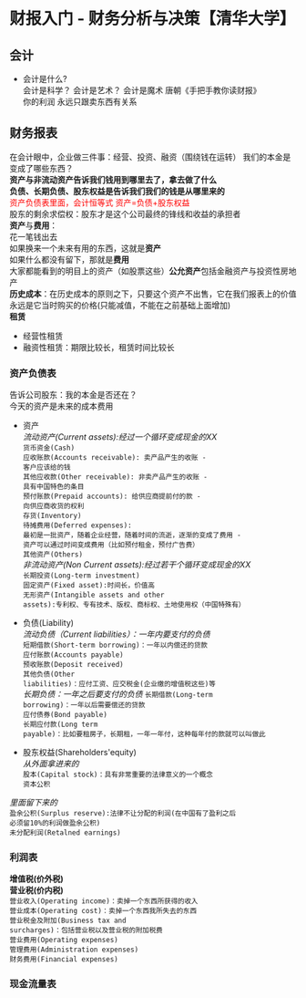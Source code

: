 # 财报入门 - 财务分析与决策【清华大学】

## 会计
* 会计是什么?  
会计是科学？ 会计是艺术？ 会计是魔术  唐朝《手把手教你读财报》  
你的利润 永远只跟卖东西有关系  

## 财务报表  
在会计眼中，企业做三件事：经营、投资、融资（围绕钱在运转）
我们的本金是变成了哪些东西？  
**资产与非流动资产告诉我们钱用到哪里去了，拿去做了什么**  
**负债、长期负债、股东权益是告诉我们我们的钱是从哪里来的**  
<font color=red>资产负债表里面，会计恒等式  资产=负债+股东权益</font>  
<font>股东的剩余求偿权：股东才是这个公司最终的锋线和收益的承担者</font>  
**资产**与**费用**：  
花一笔钱出去  
如果换来一个未来有用的东西，这就是**资产**  
如果什么都没有留下，那就是**费用**  
大家都能看到的明目上的资产（如股票这些）**公允资产**包括金融资产与投资性房地产    
**历史成本**：在历史成本的原则之下，只要这个资产不出售，它在我们报表上的价值永远是它当时购买的价格(只能减值，不能在之前基础上面增加)      
**租赁**  
* 经营性租赁  
* 融资性租赁：期限比较长，租赁时间比较长
### 资产负债表  
告诉公司股东：我的本金是否还在？  
今天的资产是未来的成本费用  
* 资产  
*流动资产(Current assets):经过一个循环变成现金的XX*    
<code>货币资金(Cash)</code>  
<code>应收账款(Accounts receivable): 卖产品产生的收账 - 客户应该给的钱</code>  
<code>其他应收款(Other receivable): 非卖产品产生的收账 - 具有中国特色的条目</code>   
<code>预付账款(Prepaid accounts): 给供应商提前付的款 - 向供应商收货的权利</code>  
<code>存货(Inventory)</code>  
<code>待摊费用(Deferred expenses): 最初是一批资产，随着企业经营，随着时间的流逝，逐渐的变成了费用 - 资产可以通过时间变成费用（比如预付租金，预付广告费）</code>  
<code>其他资产(Others)</code>  
*非流动资产(Non Current assets):经过若干个循环变成现金的XX*  
<code>长期投资(Long-term investment)</code>  
<code>固定资产(Fixed asset):时间长，价值高</code>  
<code>无形资产(Intangible assets and other assets):专利权、专有技术、版权、商标权、土地使用权（中国特殊有）</code>   

* 负债(Liability)  
*流动负债（Current liabilities）：一年内要支付的负债*  
<code>短期借款(Short-term borrowing)：一年以内偿还的贷款</code>  
<code>应付账款(Accounts payable)</code>  
<code>预收账款(Deposit received)</code>  
<code>其他负债(Other liabilities)：应付工资、应交税金(企业缴的增值税这些)等</code>  
*长期负债：一年之后要支付的负债*
<code>长期借款(Long-term borrowing)：一年以后需要偿还的贷款</code>  
<code>应付债券(Bond payable)</code>  
<code>长期应付款(Long term payable)：比如要租房子，长期租，一年一年付，这种每年付的款就可以叫做此</code>  
* 股东权益(Shareholders'equity)  
*从外面拿进来的*  
<code>股本(Capital stock)：具有非常重要的法律意义的一个概念</code>  
<code>资本公积</code>  

*里面留下来的*    
<code>盈余公积(Surplus reserve):法律不让分配的利润(在中国有了盈利之后 必须留10%的利润做盈余公积)</code>  
<code>未分配利润(Retalned earnings)</code>  

### 利润表  
**增值税(价外税)**  
**营业税(价内税)**  
<code>营业收入(Operating income)：卖掉一个东西所获得的收入</code>  
<code>营业成本(Operating cost)：卖掉一个东西我所失去的东西</code>  
<code>营业税金及附加(Business tax and surcharges)：包括营业税以及营业税的附加税费</code>  
<code>营业费用(Operating expenses)</code>  
<code>管理费用(Administration expenses)</code>  
<code>财务费用(Financial expenses)</code>  

### 现金流量表  

